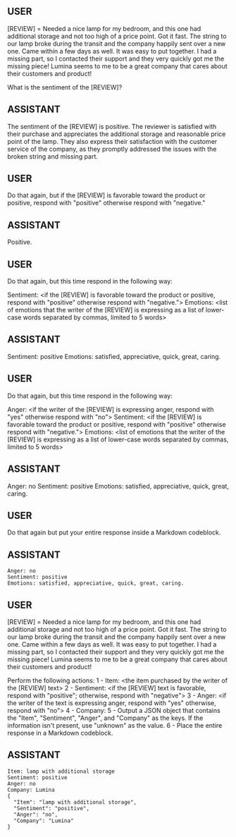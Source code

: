 ## USER
[REVIEW] = Needed a nice lamp for my bedroom, and this one had additional storage and not too high of a price point. Got it fast.  The string to our lamp broke during the transit and the company happily sent over a new one. Came within a few days as well. It was easy to put together.  I had a missing part, so I contacted their support and they very quickly got me the missing piece! Lumina seems to me to be a great company that cares about their customers and product!

What is the sentiment of the [REVIEW]?

## ASSISTANT
The sentiment of the [REVIEW] is positive. The reviewer is satisfied with their purchase and appreciates the additional storage and reasonable price point of the lamp. They also express their satisfaction with the customer service of the company, as they promptly addressed the issues with the broken string and missing part.

## USER
Do that again, but if the [REVIEW] is favorable toward the product or positive, respond with "positive" otherwise respond with "negative."

## ASSISTANT
Positive.

## USER
Do that again, but this time respond in the following way:

Sentiment: <if the [REVIEW] is favorable toward the product or positive, respond with "positive" otherwise respond with "negative.">
Emotions: <list of emotions that the writer of the [REVIEW] is expressing as a list of lower-case words separated by commas, limited to 5 words>

## ASSISTANT
Sentiment: positive
Emotions: satisfied, appreciative, quick, great, caring.

## USER
Do that again, but this time respond in the following way: 

Anger: <if the writer of the [REVIEW] is expressing anger, respond with "yes" otherwise respond with "no">
Sentiment: <if the [REVIEW] is favorable toward the product or positive, respond with "positive" otherwise respond with "negative.">
Emotions: <list of emotions that the writer of the [REVIEW] is expressing as a list of lower-case words separated by commas, limited to 5 words>

## ASSISTANT
Anger: no
Sentiment: positive
Emotions: satisfied, appreciative, quick, great, caring.

## USER
Do that again but put your entire response inside a Markdown codeblock.

## ASSISTANT
```
Anger: no
Sentiment: positive
Emotions: satisfied, appreciative, quick, great, caring.
```

## USER
[REVIEW] = Needed a nice lamp for my bedroom, and this one had additional storage and not too high of a price point. Got it fast.  The string to our lamp broke during the transit and the company happily sent over a new one. Came within a few days as well. It was easy to put together.  I had a missing part, so I contacted their support and they very quickly got me the missing piece! Lumina seems to me to be a great company that cares about their customers and product!

Perform the following actions:
1 - Item: <the item purchased by the writer of the [REVIEW] text>
2 - Sentiment: <if the [REVIEW] text is favorable, respond with "positive"; otherwise, respond with "negative">
3 - Anger: <if the writer of the text is expressing anger, respond with "yes" otherwise, respond with "no">
4 - Company: <the company that made the item>
5 - Output a JSON object that contains the "Item", "Sentiment", "Anger", and "Company" as the keys. If the information isn't present, use "unknown" as the value.
6 - Place the entire response in a Markdown codeblock.

## ASSISTANT
```
Item: lamp with additional storage
Sentiment: positive
Anger: no
Company: Lumina
{
  "Item": "lamp with additional storage",
  "Sentiment": "positive",
  "Anger": "no",
  "Company": "Lumina"
}
```